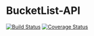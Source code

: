 # BucketList-API
[![Build Status](https://travis-ci.com/markeu/BucketList-API.svg?branch=master)](https://travis-ci.com/markeu/BucketList-API)
[![Coverage Status](https://coveralls.io/repos/github/markeu/BucketList-API/badge.svg?branch=master)](https://coveralls.io/github/markeu/BucketList-API?branch=master)
